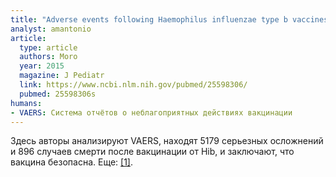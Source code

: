 ```yaml
---
title: "Adverse events following Haemophilus influenzae type b vaccines in the Vaccine Adverse Event Reporting System, 1990-2013"
analyst: amantonio
article:
  type: article
  authors: Moro
  year: 2015
  magazine: J Pediatr
  link: https://www.ncbi.nlm.nih.gov/pubmed/25598306/
  pubmed: 25598306s
humans:
- VAERS: Система отчётов о неблагоприятных действиях вакцинации
---
```


Здесь авторы анализируют VAERS, находят 5179 серьезных осложнений и 896 случаев смерти после вакцинации от Hib, и заключают, что вакцина безопасна. Еще: [[1]](https://www.ncbi.nlm.nih.gov/pubmed/3497381).
